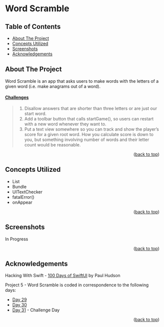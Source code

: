 # Word Scramble


<!-- Table of Contents -->
## Table of Contents
* [About The Project](#about-the-project)
* [Concepts Utilized](#concepts-utilized)
* [Screenshots](#screenshots)
* [Acknowledgements](#acknowledgements)


<!-- ABOUT THE PROJECT -->
## About The Project

Word Scramble is an app that asks users to make words with the letters of a given word (i.e. make anagrams out of a word).

#### [Challenges](https://www.hackingwithswift.com/books/ios-swiftui/word-scramble-wrap-up)
>1. Disallow answers that are shorter than three letters or are just our start word.
>2. Add a toolbar button that calls startGame(), so users can restart with a new word whenever they want to.
>3. Put a text view somewhere so you can track and show the player’s score for a given root word. How you calculate score is down to you, but something involving number of words and their letter count would be reasonable.

<p align="right">(<a href="#top">back to top</a>)</p>


<!-- CONCEPTS UTILIZED -->
## Concepts Utilized
* List
* Bundle
* UITextChecker
* fatalError()
* onAppear

<p align="right">(<a href="#top">back to top</a>)</p>


<!-- SCREENSHOTS -->
## Screenshots
In Progress

<p align="right">(<a href="#top">back to top</a>)</p>


<!-- ACKNOWLEDGEMENTS -->
## Acknowledgements
Hacking With Swift - [100 Days of SwiftUI] by Paul Hudson

Project 5 - Word Scramble is coded in correspondence to the following days:
* [Day 29]
* [Day 30]
* [Day 31] - Challenge Day

<p align="right">(<a href="#top">back to top</a>)</p>



<!-- MARKDOWN LINKS & IMAGES -->
<!-- https://www.markdownguide.org/basic-syntax/#reference-style-links -->
[100 Days of SwiftUI]: https://www.hackingwithswift.com/100/swiftui (100 Days of SwiftUI)
[Day 29]: https://www.hackingwithswift.com/100/swiftui/29
[Day 30]: https://www.hackingwithswift.com/100/swiftui/30
[Day 31]: https://www.hackingwithswift.com/100/swiftui/31
